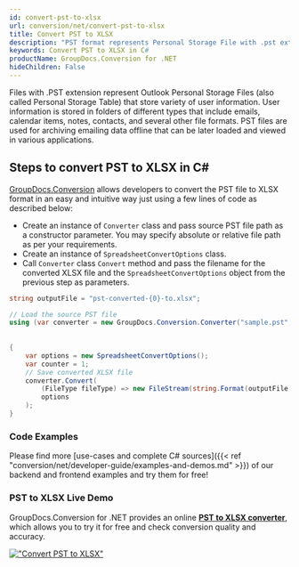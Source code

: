 ```yaml
---
id: convert-pst-to-xlsx
url: conversion/net/convert-pst-to-xlsx
title: Convert PST to XLSX
description: "PST format represents Personal Storage File with .pst extension. Learn how to convert PST to XLSX file programmatically in C# language using GroupDocs.Conversion for .NET library."
keywords: Convert PST to XLSX in C#
productName: GroupDocs.Conversion for .NET
hideChildren: False
---
```


Files with .PST extension represent Outlook Personal Storage Files (also called Personal Storage Table) that store variety of user information. User information is stored in folders of different types that include emails, calendar items, notes, contacts, and several other file formats. PST files are used for archiving emailing data offline that can be later loaded and viewed in various applications.

## Steps to convert PST to XLSX in C#

[GroupDocs.Conversion](https://products.groupdocs.com/conversion/net) allows developers to convert the PST file to XLSX format in an easy and intuitive way just using a few lines of code as described below:

* Create an instance of `Converter` class and pass source PST file path as a constructor parameter. You may specify absolute or relative file path as per your requirements. 
* Create an instance of `SpreadsheetConvertOptions` class.
* Call `Converter` class `Convert` method and pass the filename for the converted XLSX file and the `SpreadsheetConvertOptions` object from the previous step as parameters.

```csharp
string outputFile = "pst-converted-{0}-to.xlsx";

// Load the source PST file
using (var converter = new GroupDocs.Conversion.Converter("sample.pst", fileType => fileType == PersonalStorageFileType.Pst
                                                                                                    ? new PersonalStorageLoadOptions()
                                                                                                    : null))
{
    var options = new SpreadsheetConvertOptions();
	var counter = 1;
    // Save converted XLSX file
    converter.Convert(
		(FileType fileType) => new FileStream(string.Format(outputFile, counter++), FileMode.Create),
        options
    );            
}
```

### Code Examples

Please find more [use-cases and complete C# sources]({{< ref "conversion/net/developer-guide/examples-and-demos.md" >}}) of our backend and frontend examples and try them for free!

### PST to XLSX Live Demo

GroupDocs.Conversion for .NET provides an online [**PST to XLSX converter**](https://products.groupdocs.app/conversion/pst-to-xlsx), which allows you to try it for free and check conversion quality and accuracy.

[!["Convert PST to XLSX"](conversion/net/images/convert-to-xlsx/convert-pst-to-xlsx.png)](https://products.groupdocs.app/conversion/pst-to-xlsx)